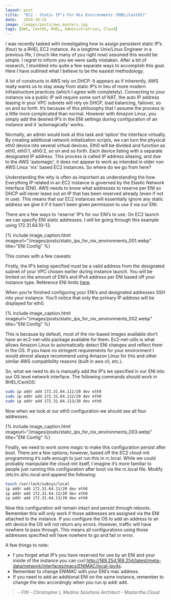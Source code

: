 ```yaml
---
layout: post
title:  "EC2 - Static IP’s For Nix Environments (RHEL/CentOS)"
date:   2020-10-21
image: /images/posts/aws_masters.jpg
tags: [AWS, CentOS, RHEL, Administratrion, Cloud]
---
```


I was recently tasked with investigating how to assign persistent static IP’s (four) to a RHEL EC2 instance. As a longtime Unix/Linux Engineer in a previous life, I (much like many of you right now) assumed this would be simple. I regret to inform you we were sadly mistaken. After a bit of research, I stumbled into quite a few separate ways to accomplish this goal. Here I have outlined what I believe to be the easiest methodology.

<!--more-->

A lot of constructs in AWS rely on DHCP. It appears as if inherently, AWS really wants us to stay away from static IP’s in lieu of more modern infrastructure practices (which I agree with completely). Connecting to your instance via a public IP will require some sort of NAT, the auto IP address leasing in your VPC subnets will rely on DHCP, load balancing, failover, so on and so forth. It’s because of this philosophy that I assume the process is a little more complicated than normal. However with Amazon Linux, you simply add the desired IP’s in the ENI settings during configuration of an instance and it ‘automagically’ works.

Normally, an admin would look at this task and ‘splice’ the interface virtually. By creating additional network initialization scripts, we can turn the physical eth0 device into several virtual devices. Eth0 will be divided and function as eth0, eth0:1, eth0:2, so on and so forth. Each device listing with a separate designated IP address. This process is called IP address aliasing, and due to the AWS ‘automagic’, it does not appear to work as intended in older non AWS Linux 'nix' based EC2 instances. So where do we go from here?

Understanding the why is often as important as understanding the how. Everything IP related in an EC2 instance is governed by the Elastic Network Interface (ENI). AWS needs to know what addresses to reserve per ENI so DHCP will never lease out an IP that has been reserved already (even if not in use). This means that our EC2 instances will essentially ignore any static address we give it if it hasn’t been given permission to use it via our ENI.

There are a few ways to ‘reserve’ IP’s for our ENI’s to use. On EC2 launch we can specify ENI static addresses. I will be going through this example using 172.31.64.10-13.

{% include image_caption.html imageurl="/images/posts/static_ips_for_nix_environments_001.webp" title="ENI Config" %}

This comes with a few caveats:

Firstly, the IP’s being specified must be a valid address from the designated subnet of your VPC chosen earlier during instance launch.
You will be limited on the amount of ENI’s and IPv4 address per ENI based off your instance type. Reference ENI limits [here](https://docs.aws.amazon.com/AWSEC2/latest/UserGuide/using-eni.html#AvailableIpPerENI). 

When you’re finished configuring your ENI’s and designated addresses SSH into your instance. You’ll notice that only the primary IP address will be displayed for eth0.

{% include image_caption.html imageurl="/images/posts/static_ips_for_nix_environments_002.webp" title="ENI Config" %}

This is because by default, most of the nix-based images available don’t have an ec2-net-utils package available for them. Ec2-net-utils is what allows Amazon Linux to automatically detect ENI changes and reflect them in the OS. If you have no stringent requirements for your environment I would almost always recommend using Amazon Linux for this and other similar AWS compatibility reasons (built in aws cli, etc.).

So, what we need to do is manually add the IP’s we specified in our ENI into our OS level network interface. The following commands should work in RHEL/CentOS:

```bash
sudo ip addr add 172.31.64.111/20 dev eth0
sudo ip addr add 172.31.64.112/20 dev eth0
sudo ip addr add 172.31.64.113/20 dev eth0
```

Now when we look at our eth0 configuration we should see all four addresses.

{% include image_caption.html imageurl="/images/posts/static_ips_for_nix_environments_003.webp" title="ENI Config" %}

Finally, we need to work some magic to make this configuration persist after boot. There are a few options; however, based off the EC2 cloud-init programming it’s safe enough to just run this in rc.local. While we could probably manipulate the cloud-init itself, I imagine it’s more familiar to people just running this configuration after boot via the rc.local file. Modify /etc/rc.d/rc.local and append the following:

```bash
touch /var/lock/subsys/local
ip addr add 172.31.64.11/20 dev eth0
ip addr add 172.31.64.12/20 dev eth0
ip addr add 172.31.64.13/20 dev eth0
```

Now this configuration will remain intact and persist through reboots. Remember this will only work if those addresses are assigned via the ENI attached to the instance. If you configure the OS to add an address to an eth device the OS will not return any errors. However, traffic will have nowhere to pass through. This means all configurations using those addresses specified will have nowhere to go and fail or error.

A few things to note:

* f you forget what IP’s you have reserved for use by an ENI and your inside of the instance you can curl http://169.254.169.254/latest/meta-data/network/interfaces/macs/ENIMAC/local-ipv4s. 
* Remember to change ENIMAC with your ENI’s mac address.
* If you need to add an additional ENI on the same instance, remember to change the dev accordingly when you run ip addr add.

> <cite>- FIN -</cite>
> <cite>Christopher L Medina</cite>
> <cite>Solutions Architect - Masterthe.Cloud</cite>